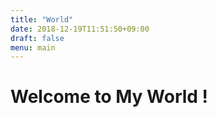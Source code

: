 ```yaml
---
title: "World"
date: 2018-12-19T11:51:50+09:00
draft: false
menu: main
---
```



# Welcome to My World !